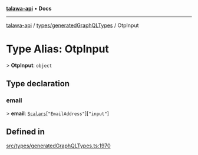 [**talawa-api**](../../../README.md) • **Docs**

***

[talawa-api](../../../modules.md) / [types/generatedGraphQLTypes](../README.md) / OtpInput

# Type Alias: OtpInput

\> **OtpInput**: `object`

## Type declaration

### email

\> **email**: [`Scalars`](Scalars.md)\[`"EmailAddress"`\]\[`"input"`\]

## Defined in

[src/types/generatedGraphQLTypes.ts:1970](https://github.com/PalisadoesFoundation/talawa-api/blob/f1c816bca43cc03a8c1bd303394e2550a50db017/src/types/generatedGraphQLTypes.ts#L1970)
